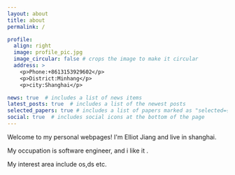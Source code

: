 ```yaml
---
layout: about
title: about
permalink: /

profile:
  align: right
  image: profile_pic.jpg
  image_circular: false # crops the image to make it circular
  address: >
    <p>Phone:+8613153929602</p>
    <p>District:Minhang</p>
    <p>city:Shanghai</p>

news: true  # includes a list of news items
latest_posts: true  # includes a list of the newest posts
selected_papers: true # includes a list of papers marked as "selected={true}"
social: true  # includes social icons at the bottom of the page
---
```


Welcome to my personal webpages! I'm Elliot Jiang and live in shanghai.

My occupation is software engineer, and i like it .

My interest area include os,ds etc.
